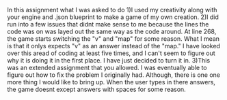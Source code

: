 In this assignment what I was asked to do
    1)I used my creativity along with your engine and .json blueprint to make a game of my own creation.
    2)I did run into a few issues that didnt make sense to me because the lines the code was on was layed out the same way as the code around. At line 268, the game starts switching the "v" and "map" for some reason. What I mean is that it onlys expects "v" as an answer instead of the "map." I have looked over this aread of coding at least five times, and I can't seem to figure out why it is doing it in the first place. I have just decided to turn it in.
    3)This was an extended assignment that you allowed. I was eventually able to figure out how to fix the problem I originally had. Although, there is one one more thing I would like to bring up. When the user types in there answers, the game doesnt except answers with spaces for some reason.